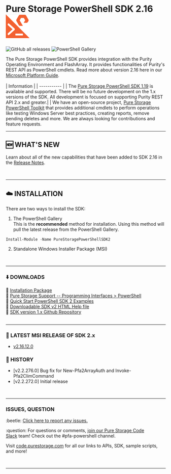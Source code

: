 # Pure Storage PowerShell SDK 2.16 &nbsp;&nbsp; <img src="/images/pure_powershell_sdk.png">

![GitHub all releases](https://img.shields.io/github/downloads/PureStorage-Connect/PowerShellSDK2/total?color=orange&label=GitHub%20downloads&logo=powershell&style=plastic)  ![PowerShell Gallery](https://img.shields.io/powershellgallery/dt/PureStoragePowerShellSDK2?color=orange&label=PSGallery%20downloads&logo=powershell&style=plastic)

The Pure Storage PowerShell SDK provides integration with the Purity Operating Environment and FlashArray. It provides functionalities of Purity's REST API as PowerShell cmdlets. Read more about version 2.16 here in our [Microsoft Platform Guide](https://support.purestorage.com/Solutions/Microsoft_Platform_Guide/a_Windows_PowerShell).
<br>
<br>
| Information |
| ----------- |
| The [Pure Storage PowerShell SDK 1.19](https://www.github.com/PureStorage-Connect/PowerShellSDK) is available and supported. There will be no future development on the 1.x versions of the SDK. All development is focused on supporting Purity REST API 2.x and greater.|
| We have an open-source project, [Pure Storage PowerShell Toolkit](https://github.com/PureStorage-OpenConnect/powershell-toolkit) that provides additional cmdlets to perform operations like testing Windows Server best practices, creating reports, remove pending deletes and more. We are always looking for contributions and feature requests. 
<br>

<!-- wp:separator -->
<hr class="wp-block-separator"/>
<!-- /wp:separator -->

## :new: WHAT'S NEW
Learn about all of the new capabilities that have been added to SDK 2.16 in the [Release Notes](https://github.com/PureStorage-Connect/PowerShellSDK2/blob/main/release_notes.md).

<br>
<!-- wp:separator -->
<hr class="wp-block-separator"/>
<!-- /wp:separator -->

## :cloud: INSTALLATION

There are two ways to install the SDK:
1. The PowerShell Gallery  
This is the __recommended__ method for installation. Using this method will pull the latest release from the PowerShell Gallery.  
```powershell
Install-Module -Name PureStoragePowerShellSDK2
```
2. Standalone Windows Installer Package (MSI)  
<br>
<!-- wp:separator -->
<hr class="wp-block-separator"/>
<!-- /wp:separator -->

### :arrow_down: DOWNLOADS
:radio_button: [Installation Package](https://github.com/PureStorage-Connect/PowerShellSDK2/blob/master/PurePowerShellSDKInstaller.msi)<br>
:radio_button: [Pure Storage Support -- Programming Interfaces > PowerShell](https://support.purestorage.com/Solutions/Microsoft_Platform_Guide/a_Windows_PowerShell)<br>
:radio_button: [Quick Start PowerShell SDK 2 Examples](https://github.com/PureStorage-Connect/PowerShellSDK2/blob/master/SDK2-Examples.ps1)<br>
:radio_button: [Downloadable SDK v2 HTML Help file](http://htmlpreview.github.io/?https://github.com/PureStorage-Connect/PowerShellSDK2/blob/main/PureStoragePowerShellSDK2-Help.html)<br>
:radio_button: [SDK version 1.x Github Repository](https://www.github.com/PureStorage-Connect/PowerShellSDK)
<br>
<br>
<!-- wp:separator -->
<hr class="wp-block-separator"/>
<!-- /wp:separator -->

### :mega: LATEST MSI RELEASE OF SDK 2.x
* [v2.16.12.0](https://github.com/PureStorage-Connect/PowerShellSDK2/releases/tag/v2.16.12.0)

### :date: HISTORY
* [v2.2.276.0] Bug fix for New-Pfa2ArrayAuth and Invoke-Pfa2ClimCommand
* [v2.2.272.0] Initial release
<br>
<!-- wp:separator -->
<hr class="wp-block-separator"/>
<!-- /wp:separator -->

### ISSUES, QUESTION
<!-- wp:paragraph -->
<p> :beetle: <a href="https://github.com/PureStorage-Connect/PowerShellSDK2/issues">Click here to report any issues.</a></p>
<!-- /wp:paragraph -->

<!-- wp:paragraph -->
<p> :question: For questions or comments,&nbsp;<a href="https://codeinvite.purestorage.com/">join our Pure Storage Code Slack</a>&nbsp;team! Check out the #pfa-powershell channel.</p>
<!-- /wp:paragraph -->

<!-- wp:paragraph -->
<p>Visit <a href="https://code.purestorage.com/"> code.purestorage.com</a> for all our links to APIs, SDK, sample scripts, and more!</p>
<!-- /wp:paragraph -->
<br>
<!-- wp:separator -->
<hr class="wp-block-separator"/>
<!-- /wp:separator -->
